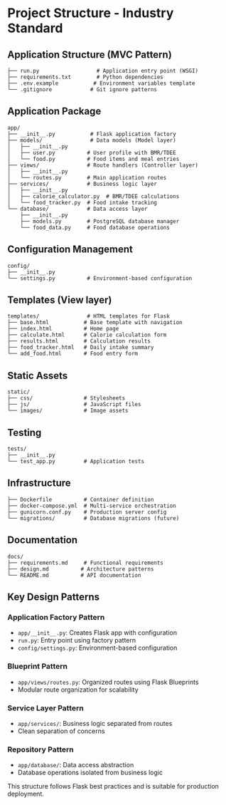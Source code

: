# Project Structure - Industry Standard

## Application Structure (MVC Pattern)
```
├── run.py                  # Application entry point (WSGI)
├── requirements.txt        # Python dependencies
├── .env.example           # Environment variables template
└── .gitignore            # Git ignore patterns
```

## Application Package
```
app/
├── __init__.py           # Flask application factory
├── models/               # Data models (Model layer)
│   ├── __init__.py
│   ├── user.py          # User profile with BMR/TDEE
│   └── food.py          # Food items and meal entries
├── views/               # Route handlers (Controller layer)
│   ├── __init__.py
│   └── routes.py        # Main application routes
├── services/            # Business logic layer
│   ├── __init__.py
│   ├── calorie_calculator.py  # BMR/TDEE calculations
│   └── food_tracker.py  # Food intake tracking
└── database/            # Data access layer
    ├── __init__.py
    ├── models.py        # PostgreSQL database manager
    └── food_data.py     # Food database operations
```

## Configuration Management
```
config/
├── __init__.py
└── settings.py          # Environment-based configuration
```

## Templates (View layer)
```
templates/               # HTML templates for Flask
├── base.html           # Base template with navigation
├── index.html          # Home page
├── calculate.html      # Calorie calculation form
├── results.html        # Calculation results
├── food_tracker.html   # Daily intake summary
└── add_food.html       # Food entry form
```

## Static Assets
```
static/
├── css/                # Stylesheets
├── js/                 # JavaScript files
└── images/             # Image assets
```

## Testing
```
tests/
├── __init__.py
└── test_app.py         # Application tests
```

## Infrastructure
```
├── Dockerfile          # Container definition
├── docker-compose.yml  # Multi-service orchestration
├── gunicorn.conf.py    # Production server config
└── migrations/         # Database migrations (future)
```

## Documentation
```
docs/
├── requirements.md     # Functional requirements
├── design.md          # Architecture patterns
└── README.md          # API documentation
```

## Key Design Patterns

### Application Factory Pattern
- `app/__init__.py`: Creates Flask app with configuration
- `run.py`: Entry point using factory pattern
- `config/settings.py`: Environment-based configuration

### Blueprint Pattern
- `app/views/routes.py`: Organized routes using Flask Blueprints
- Modular route organization for scalability

### Service Layer Pattern
- `app/services/`: Business logic separated from routes
- Clean separation of concerns

### Repository Pattern
- `app/database/`: Data access abstraction
- Database operations isolated from business logic

This structure follows Flask best practices and is suitable for production deployment.
